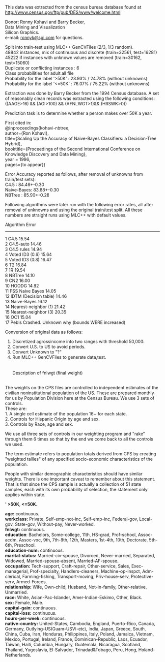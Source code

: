This data was extracted from the census bureau database found at http://www.census.gov/ftp/pub/DES/www/welcome.html

Donor: Ronny Kohavi and Barry Becker, <br>
       Data Mining and Visualization <br>
	   Silicon Graphics. <br>
       e-mail: ronnyk@sgi.com for questions. <br>
	   
Split into train-test using MLC++ GenCVFiles (2/3, 1/3 random). <br>
48842 instances, mix of continuous and discrete    (train=32561, test=16281) <br>
45222 if instances with unknown values are removed (train=30162, test=15060) <br>
Duplicate or conflicting instances : 6 <br>
Class probabilities for adult.all file <br>
Probability for the label '>50K'  : 23.93% / 24.78% (without unknowns) <br>
Probability for the label '<=50K' : 76.07% / 75.22% (without unknowns) <br>

Extraction was done by Barry Becker from the 1994 Census database.  A set of  reasonably clean records was extracted using the following conditions: <br>
  ((AAGE>16) && (AGI>100) && (AFNLWGT>1)&& (HRSWK>0))

Prediction task is to determine whether a person makes over 50K a year.

First cited in: <br>
@inproceedings{kohavi-nbtree, <br>
   author={Ron Kohavi}, <br>
   title={Scaling Up the Accuracy of Naive-Bayes Classifiers: a Decision-Tree Hybrid}, <br>
   booktitle={Proceedings of the Second International Conference on Knowledge Discovery and Data Mining}, <br>
   year = 1996, <br>
   pages={to appear}} <br>

Error Accuracy reported as follows, after removal of unknowns from train/test sets): <br>
   C4.5       : 84.46+-0.30 <br>
   Naive-Bayes: 83.88+-0.30 <br>
   NBTree     : 85.90+-0.28 <br>


Following algorithms were later run with the following error rates, all after removal of unknowns and using the original train/test split. All these numbers are straight runs using MLC++ with default values. <br>

   Algorithm               Error
-- ----------------        -----
1  C4.5                    15.54<br>
2  C4.5-auto               14.46<br>
3  C4.5 rules              14.94<br>
4  Voted ID3 (0.6)         15.64<br>
5  Voted ID3 (0.8)         16.47<br>
6  T2                      16.84<br>
7  1R                      19.54<br>
8  NBTree                  14.10<br>
9  CN2                     16.00<br>
10 HOODG                   14.82<br>
11 FSS Naive Bayes         14.05<br>
12 IDTM (Decision table)   14.46<br>
13 Naive-Bayes             16.12<br>
14 Nearest-neighbor (1)    21.42<br>
15 Nearest-neighbor (3)    20.35<br>
16 OC1                     15.04<br>
17 Pebls                   Crashed.  Unknown why (bounds WERE increased)<br>

Conversion of original data as follows:<br>
1. Discretized agrossincome into two ranges with threshold 50,000.<br>
2. Convert U.S. to US to avoid periods.<br>
3. Convert Unknown to "?"<br>
4. Run MLC++ GenCVFiles to generate data,test.<br>
<br><br>
Description of fnlwgt (final weight)<br><br>

The weights on the CPS files are controlled to independent estimates of the civilian noninstitutional population of the US.  These are prepared monthly for us by Population Division here at the Census Bureau.  We use 3 sets of controls.<br>
 These are:<br>
         1.  A single cell estimate of the population 16+ for each state.<br>
         2.  Controls for Hispanic Origin by age and sex.<br>
         3.  Controls by Race, age and sex.<br>

We use all three sets of controls in our weighting program and "rake" through
them 6 times so that by the end we come back to all the controls we used.

The term estimate refers to population totals derived from CPS by creating "weighted tallies" of any specified socio-economic characteristics of the population.<br>

People with similar demographic characteristics should have similar weights.  There is one important caveat to remember about this statement.  That is that since the CPS sample is actually a collection of 51 state samples, each with its own probability of selection, the statement only applies within state.<br>


' **>50K, <=50K.**<br>

**age:** continuous.<br>
**workclass:** Private, Self-emp-not-inc, Self-emp-inc, Federal-gov, Local-gov, State-gov, Without-pay, Never-worked.<br>
**fnlwgt:** continuous.<br>
**education**: Bachelors, Some-college, 11th, HS-grad, Prof-school, Assoc-acdm, Assoc-voc, 9th, 7th-8th, 12th, Masters, 1st-4th, 10th, Doctorate, 5th-6th, Preschool.<br>
**education-num:** continuous.<br>
**marital-status:** Married-civ-spouse, Divorced, Never-married, Separated, Widowed, Married-spouse-absent, Married-AF-spouse.<br>
**occupation:** Tech-support, Craft-repair, Other-service, Sales, Exec-managerial, Prof-specialty, Handlers-cleaners, Machine-op-inspct, Adm-clerical, Farming-fishing, Transport-moving, Priv-house-serv, Protective-serv, Armed-Forces.<br>
**relationship:** Wife, Own-child, Husband, Not-in-family, Other-relative, Unmarried.<br>
**race:** White, Asian-Pac-Islander, Amer-Indian-Eskimo, Other, Black.<br>
**sex:** Female, Male.<br>
**capital-gain:** continuous.<br>
**capital-loss:** continuous.<br>
**hours-per-week:** continuous.<br>
**native-country:** United-States, Cambodia, England, Puerto-Rico, Canada, Germany, Outlying-US(Guam-USVI-etc), India, Japan, Greece, South, China, Cuba, Iran, Honduras, Philippines, Italy, Poland, Jamaica, Vietnam, Mexico, Portugal, Ireland, France, Dominican-Republic, Laos, Ecuador, Taiwan, Haiti, Columbia, Hungary, Guatemala, Nicaragua, Scotland, Thailand, Yugoslavia, El-Salvador, Trinadad&Tobago, Peru, Hong, Holand-Netherlands.<br>
